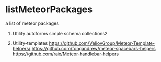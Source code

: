 # listMeteorPackages
a list of meteor packages



1. Utility
  autoforms
  simple schema
  collections2

2. Utility-templates
 https://github.com/VeliovGroup/Meteor-Template-helpers/
 https://github.com/fongandrew/meteor-spacebars-helpers
 https://github.com/raix/Meteor-handlebar-helpers
